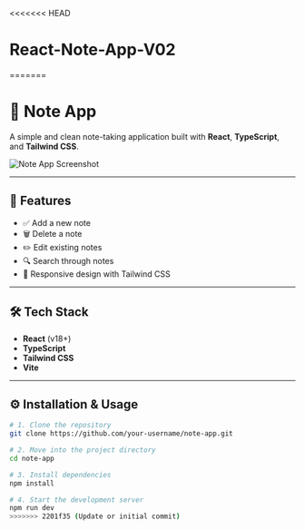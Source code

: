 <<<<<<< HEAD
# React-Note-App-V02
=======
# 📝 Note App

A simple and clean note-taking application built with **React**, **TypeScript**, and **Tailwind CSS**.

![Note App Screenshot](./note-app.png)

---

## 🚀 Features

- ✅ Add a new note  
- 🗑️ Delete a note  
- ✏️ Edit existing notes  
- 🔍 Search through notes  
- 📱 Responsive design with Tailwind CSS

---

## 🛠 Tech Stack

- **React** (v18+)
- **TypeScript**
- **Tailwind CSS**
- **Vite**

---

## ⚙️ Installation & Usage

```bash
# 1. Clone the repository
git clone https://github.com/your-username/note-app.git

# 2. Move into the project directory
cd note-app

# 3. Install dependencies
npm install

# 4. Start the development server
npm run dev
>>>>>>> 2201f35 (Update or initial commit)

